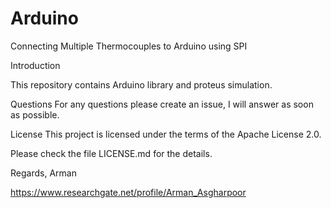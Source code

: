 # Arduino
Connecting Multiple Thermocouples to Arduino using SPI

Introduction

This repository contains Arduino library and proteus simulation. 

Questions
For any questions please create an issue, I will answer as soon as possible.

License
This project is licensed under the terms of the Apache License 2.0.

Please check the file LICENSE.md for the details.

Regards, Arman

https://www.researchgate.net/profile/Arman_Asgharpoor
